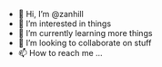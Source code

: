 - 👋 Hi, I’m @zanhill
- 👀 I’m interested in things
- 🌱 I’m currently learning more things
- 💞️ I’m looking to collaborate on stuff
- 📫 How to reach me ...

<!---
zanhill/zanhill is a ✨ special ✨ repository because its `README.md` (this file) appears on your GitHub profile.
You can click the Preview link to take a look at your changes.
--->
